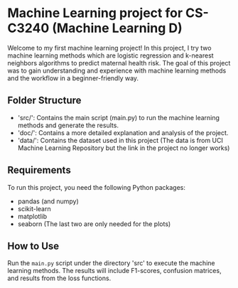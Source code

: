 # Machine Learning project for CS-C3240 (Machine Learning D)
Welcome to my first machine learning project! In this project, I try two machine learning methods which are logistic regression and k-nearest neighbors algorithms to predict maternal health risk. 
The goal of this project was to gain understanding and experience with machine learning methods and the workflow in a beginner-friendly way.

## Folder Structure
- 'src/': Contains the main script (main.py) to run the machine learning methods and generate the results.
- 'doc/': Contains a more detailed explanation and analysis of the project.
- 'data/': Contains the dataset used in this project (The data is from UCI Machine Learning Repository but the link in the project no longer works)

## Requirements
To run this project, you need the following Python packages:
- pandas (and numpy)
- scikit-learn
- matplotlib
- seaborn
(The last two are only needed for the plots)

## How to Use
Run the `main.py` script under the directory 'src' to execute the machine learning methods. The results will include F1-scores, confusion matrices, and results from the loss functions.
